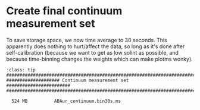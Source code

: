 # Create final continuum measurement set

To save storage space, we now time average to 30 seconds. This apparently does nothing to hurt/affect the data, so long as it's done after self-calibration (because we want to get as low solint as possible, and because time-binning changes the weights which can make plotms wonky).

`````{admonition} Achieved!
:class: tip
#######################################################################
#################### Continuum measurement set ########################
#######################################################################

  524 MB	      ABAur_continuum.bin30s.ms
`````

<!-- >#######################################################################
>#################### Continuum measurement set ########################
>#######################################################################
>
>  524 MB	      ABAur_continuum.bin30s.ms -->

<!-- ````{card}
Content of the top card.

{bdg-primary}`example-badge`

````

```{card}
Jess might add here: Figures showing inspection of flux recovery.
```


```{glue} sorted_means_fig
:doc: executable/output-insert.md
``` -->
